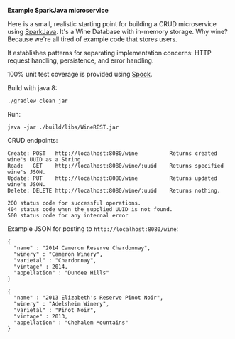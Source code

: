 **Example SparkJava microservice**

Here is a small, realistic starting point for building a CRUD microservice using [SparkJava](http://www.sparkjava.com/).
It's a Wine Database with in-memory storage. Why wine? Because we're all tired of example code that stores users.
 
It establishes patterns for separating implementation concerns:
HTTP request handling, persistence, and error handling. 

100% unit test coverage is provided using [Spock](http://spockframework.org/). 

Build with java 8:

```./gradlew clean jar```

Run:

```java -jar ./build/libs/WineREST.jar```

CRUD endpoints:
```
Create: POST   http://localhost:8080/wine          Returns created wine's UUID as a String.
Read:   GET    http://localhost:8080/wine/:uuid    Returns specified wine's JSON.
Update: PUT    http://localhost:8080/wine          Returns updated wine's JSON.
Delete: DELETE http://localhost:8080/wine/:uuid    Returns nothing.
```

```
200 status code for successful operations.
404 status code when the supplied UUID is not found.
500 status code for any internal error
```

Example JSON for posting to `http://localhost:8080/wine`:

```
{
  "name" : "2014 Cameron Reserve Chardonnay",
  "winery" : "Cameron Winery",
  "varietal" : "Chardonnay",
  "vintage" : 2014,
  "appellation" : "Dundee Hills"
}

```

```
{
  "name" : "2013 Elizabeth's Reserve Pinot Noir",
  "winery" : "Adelsheim Winery",
  "varietal" : "Pinot Noir",
  "vintage" : 2013,
  "appellation" : "Chehalem Mountains"
}

```
